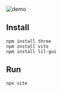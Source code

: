 

![demo](https://github.com/user-attachments/assets/ab7ce4a7-0024-4dde-b845-fc3890645209)

## Install
```
npm install three
npm install vite
npm install lil-gui
```
## Run
```
npx vite
```
